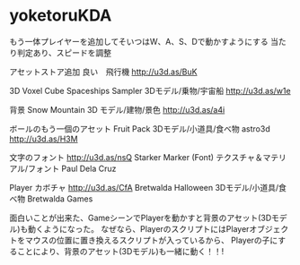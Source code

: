 # yoketoruKDA

もう一体プレイヤーを追加してそいつはW、A、S、Dで動かすようにする
当たり判定あり、スピードを調整



アセットストア追加
良い　飛行機
http://u3d.as/BuK

3D Voxel Cube Spaceships Sampler
3Dモデル/乗物/宇宙船
http://u3d.as/w1e

背景
Snow Mountain
3D モデル/建物/景色
http://u3d.as/a4i

ボールのもう一個のアセット
Fruit Pack
3Dモデル/小道具/食べ物
astro3d
http://u3d.as/H3M

文字のフォント
http://u3d.as/nsQ
Starker Marker (Font)
テクスチャ＆マテリアル/フォント
Paul Dela Cruz


Player カボチャ
http://u3d.as/CfA
Bretwalda Halloween
3Dモデル/小道具/食べ物
Bretwalda Games


面白いことが出来た、GameシーンでPlayerを動かすと背景のアセット(3Dモデル)も動くようになった。
なぜなら、PlayerのスクリプトにはPlayerオブジェクトをマウスの位置に置き換えるスクリプトが入っているから、
Playerの子にすることにより、背景のアセット(3Dモデル)も一緒に動く！！!



